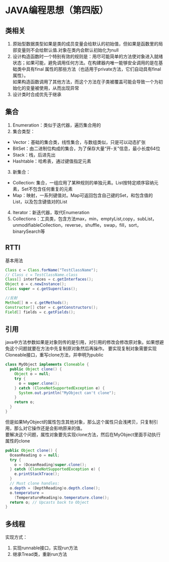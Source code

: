 # JAVA编程思想（第四版）
## 类相关  
1. 原始型数据类型如果是类的成员变量会给默认的初始值，但如果是函数里的局部变量则不会给默认值.对象在类内会默认初始化为null
2. 设计构造函数时一个特别有效的规则是：用尽可能简单的方法使对象进入就绪状态；如果可能，避免调用任何方法。在构建器内唯一能够安全调用的是在基础类中具有final 属性的那些方法（也适用于private方法，它们自动具有final 属性）。  
如果构造函数调用了其他方法，而这个方法在子类被覆盖可能会导致一个为初始化的变量被使用，从而出现异常  
3. 设计类时合成优先于继承  

## 集合  
1. Enumeration：类似于迭代器，遍历集合用的
2. 集合类型：
* Vector：基础的集合类，线性集合，与数组类似，只是可以动态扩张
* BitSet：由二进制位构成的集合，为了保存大量“开-关”信息，最小长度64位  
* Stack：栈，后进先出
* Hashtable：哈希表，通过键值指定元素
3. 新集合：
* Collection: 集合，一组应用了某种规则的单独元素。List按特定顺序容纳元素，Set不包含任何重复的元素
* Map：映射，一系列键值对。Map可返回包含自己键的Set，和包含值的List，以及包含键值对的List
4. Iterator：新迭代器，取代Enumeration
5. Collections：工具类，包含方法max，min，emptyList,copy，subList，unmodifiableCollection，reverse，shuffle，swap，fill，sort，binarySearch等


## RTTI
基本用法  
```java
Class c = Class.forName("TestClassName");
// Class c = TestClassName.class
Class[] interfaces = c.getInterfaces();
Object o = c.newInstance();
Class super = c.getSuperclass();
```
```java
//反射
Method[] m = c.getMethods();
Constructor[] ctor = c.getConstructors();
Field[] fields = c.getFields();
```

## 引用
java中方法参数如果是对象则传的是引用，对引用的修改会修改原对象。如果想避免这个问题就要在方法中先复制原对象然后再操作。
要实现复制对象需要实现Cloneable接口，重写clone方法，并申明为public
```java
class MyObject implements Cloneable {
  public Object clone() {
    Object o = null;
    try {
      o = super.clone();
    } catch (CloneNotSupportedException e) {
      System.out.println("MyObject can't clone");
    }
    return o;
  }
}
```
但是如果MyObject的属性包含其他对象，那么这个属性只会浅拷贝，只复制引用，那么对它操作还是会影响原来的值。  
要解决这个问题，属性对象要先实现clone方法，然后在MyObject里面手动执行属性的clone  
```java
public Object clone() {
  OceanReading o = null;
  try {
    o = (OceanReading)super.clone();
  } catch (CloneNotSupportedException e) {
    e.printStackTrace();
  }
  // Must clone handles:
  o.depth = (DepthReading)o.depth.clone();
  o.temperature =
    (TemperatureReading)o.temperature.clone();
  return o; // Upcasts back to Object
}
```

## 多线程
实现方式：  
1. 实现runnable接口，实现run方法  
2. 继承Tread类，重新run方法  

